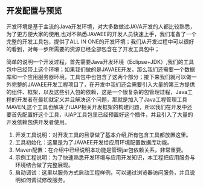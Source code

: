 
## 开发配置与预览

开发环境是基于主流的Java开发环境，对大多数做过JAVA开发的人都比较熟悉，为了更方便大家的使用,也对不熟悉JAVAEE的开发人员快速上手，我们准备了一个完整的开发工具包，提供了ALL IN ONE的开发环境；我们从开发过程中可以很好的看到，对每一步所需要的资源已经全部包含在了开发工具包中；

简单的说明一个开发过程，首先需要Java开发环境（Eclipse+JDK）,我们的工具包中已经带上这个环境；如果我们做的是JAVAEE开发，那么我们还需要一个数据库和一个应用服务器环境，工具包中也包含了这两个部分；接下来我们就可以做一外完整的JAVAEE开发工程项目了，在开发中我们还会需要引入大量的第三方提供的组件、框架，以及这些引入包的依赖，这是一个很复杂的包管理过程，Java工程的开发者在最初就定义并且解决这个问题，那就是加入了Java工程管理工具MAVEN,这个工具也解决了iUAP相关开发框架的构建问题，所以我们在开发中还要首先配置好这个工具，iUAP工具包里已经预置好这个插件，并且引入了大量的开发依赖包供开发者使用。

1. 开发工具说明：对开发工具的目录做了基本介绍,所有包含工具都放置这里。
2. 工具初始化：这里是为了JAVAEE开发给应用环境配置数据库功能。
3. Maven配置：在介绍中已经说明本功能是管理jar包依赖关系，非常重要。
4. 示例工程说明：为了快速熟悉开发环境与应用开发知识，本工程把应用服务与环境结合做了完整展现。
5. 启动调试：这里以服务方式启动工程样例，可以通过浏览器访问服务，并且说明如何调试修改服务。
